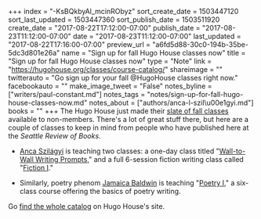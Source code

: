 +++
index = "-KsBQkbyAl_mcinRObyz"
sort_create_date = 1503447120
sort_last_updated = 1503447360
sort_publish_date = 1503511920
create_date = "2017-08-22T17:12:00-07:00"
publish_date = "2017-08-23T11:12:00-07:00"
date = "2017-08-23T11:12:00-07:00"
last_updated = "2017-08-22T17:16:00-07:00"
preview_url = "a6fd5d88-30c0-194b-35be-5dc3d801e26a"
name = "Sign up for fall Hugo House classes now"
title = "Sign up for fall Hugo House classes now"
type = "Note"
link = "https://hugohouse.org/classes/course-catalog/"
shareimage = ""
twitterauto = "Go sign up for your fall @HugoHouse classes right now."
facebookauto = ""
make_image_tweet = "False"
notes_byline = ["writers/paul-constant.md"]
notes_tags = "notes/sign-up-for-fall-hugo-house-classes-now.md"
notes_about = ["authors/anca-l-szil\u00e1gyi.md"]
books = ""
+++
The Hugo House just made their [slate of fall classes](https://hugohouse.org/classes/course-catalog/) available to non-members. There's a lot of great stuff there, but here are a couple of classes to keep in mind from people who have published here at the *Seattle Review of Books*.

* [Anca Szilágyi](http://www.seattlereviewofbooks.com/writers/anca-l-szil%C3%A1gyi/) is teaching two classes: a one-day class titled "[Wall-to-Wall Writing Prompts](https://hugohouse.org/store/class/wall-to-wall-writing-prompts-anca-szilagyi/)," and a full 6-session fiction writing class called "[Fiction I](https://hugohouse.org/store/class/fiction-i-anca-szilagyi/)."

* Similarly, poetry phenom [Jamaica Baldwin](http://www.seattlereviewofbooks.com/notes/2017/03/20/jamaica-baldwins-extraordinary-journey-into-poetry/) is teaching "[Poetry I](https://hugohouse.org/store/class/poetry-i-jamaica-baldwin/)," a six-class course offering the basics of poetry writing.

Go [find the whole catalog](https://hugohouse.org/classes/course-catalog/) on Hugo House's site. 